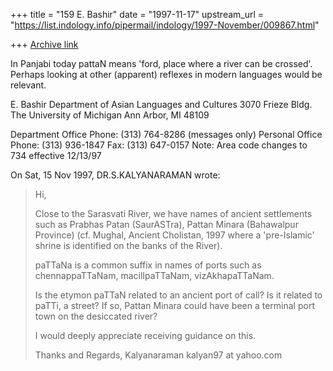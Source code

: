 +++
title = "159 E. Bashir"
date = "1997-11-17"
upstream_url = "https://list.indology.info/pipermail/indology/1997-November/009867.html"

+++
[Archive link](https://list.indology.info/pipermail/indology/1997-November/009867.html)

In Panjabi today pattaN means 'ford, place where a river can be crossed'.
Perhaps looking at other (apparent) reflexes in modern languages would be
relevant.


E. Bashir
Department of Asian Languages and Cultures
3070 Frieze Bldg.
The University of Michigan
Ann Arbor, MI 48109

Department Office Phone: (313) 764-8286 (messages only)
Personal Office Phone:  (313) 936-1847
Fax: (313) 647-0157
Note:  Area code changes to 734 effective 12/13/97

On Sat, 15 Nov 1997, DR.S.KALYANARAMAN wrote:

> Hi,
>
> Close to the Sarasvati River, we have names of ancient settlements such as
> Prabhas Patan (SaurASTra), Pattan Minara (Bahawalpur Province) (cf.
> Mughal, Ancient Cholistan, 1997 where a 'pre-Islamic' shrine is identified
> on the banks of the River).
>
> paTTaNa is a common suffix in names of ports such as chennappaTTaNam,
> macilIpaTTaNam, vizAkhapaTTaNam.
>
> Is the etymon paTTaN related to an ancient port of call? Is it related to
> paTTi, a street? If so, Pattan Minara could have been a terminal port town
> on the desiccated river?
>
> I would deeply appreciate receiving guidance on this.
>
> Thanks and Regards,
> Kalyanaraman
> kalyan97 at yahoo.com
>



